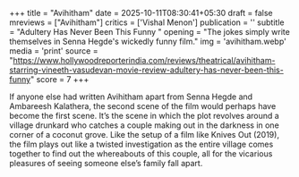 +++
title = "Avihitham"
date = 2025-10-11T08:30:41+05:30
draft = false
mreviews = ["Avihitham"]
critics = ['Vishal Menon']
publication = ''
subtitle = "Adultery Has Never Been This Funny "
opening = "The jokes simply write themselves in Senna Hegde's wickedly funny film."
img = 'avihitham.webp'
media = 'print'
source = "https://www.hollywoodreporterindia.com/reviews/theatrical/avihitham-starring-vineeth-vasudevan-movie-review-adultery-has-never-been-this-funny"
score = 7
+++

If anyone else had written Avihitham apart from Senna Hegde and Ambareesh Kalathera, the second scene of the film would perhaps have become the first scene. It’s the scene in which the plot revolves around a village drunkard who catches a couple making out in the darkness in one corner of a coconut grove. Like the setup of a film like Knives Out (2019), the film plays out like a twisted investigation as the entire village comes together to find out the whereabouts of this couple, all for the vicarious pleasures of seeing someone else’s family fall apart.
